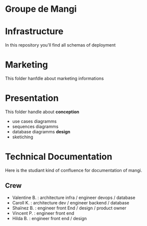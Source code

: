 # Groupe de Mangi

# Infrastructure

In this repository you'll find all schemas of deployment

# Marketing

This folder hanfdle about marketing informations

# Presentation

This folder handle about 
**conception**
- use cases diagramms
- sequences diagramms
- database diagramms
**design**
- sketiching

# Technical Documentation

Here is the studiant kind of confluence for documentation of mangi.

## Crew

- Valentine B. : architecture infra / engineer devops / database
- Caroll K. : architecture dev / engineer backend / database
- Shaïnez B. : engineer front End / design / product owner
- Vincent P. : engineer front end
- Hilda B. : engineer front end / design



